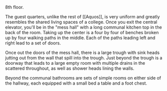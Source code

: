 8th floor.

The guest quarters, unlike the rest of [[Aquos]], is very uniform and greatly resembles the shared living spaces of a college. Once you exit the central elevator, you'll be in the "mess hall" with a long communal kitchen top in the back of the room. Taking up the center is a four by four of benches broken up by four walking paths in the middle. Each of the paths leading left and right lead to a set of doors.

Once out the doors of the mess hall, there is a large trough with sink heads jutting out from the wall that spill into the trough. Just beyond the trough is a doorway that leads to a large empty room with multiple drains in the scattered throughout, as well as shower heads lining the walls. 

Beyond the communal bathrooms are sets of simple rooms on either side of the hallway, each equipped with a small bed a table and a foot chest.